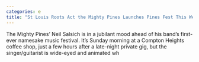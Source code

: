 ```yaml
---
categories: e
title: "St Louis Roots Act the Mighty Pines Launches Pines Fest This Weekend"
---
```


      
      

      
         
  The Mighty Pines’ Neil Salsich is in a jubilant mood ahead of his band’s first-ever namesake music festival. It’s Sunday morning at a Compton Heights coffee shop, just a few hours after a late-night private gig, but the singer/guitarist is wide-eyed and animated wh